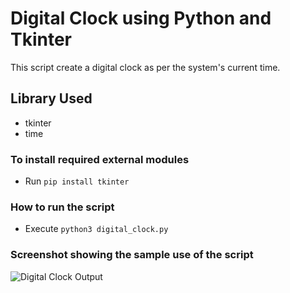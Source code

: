 # Digital Clock using Python and Tkinter
This script create a digital clock as per the system's current time.

## Library Used
* tkinter
* time

### To install required external modules
* Run `pip install tkinter` 

### How to run the script
- Execute `python3 digital_clock.py`

### Screenshot showing the sample use of the script

![Digital Clock Output](https://github.com/Python-World/python-mini-projects/blob/master/projects/Digital_clock/Digital%20Clock.PNG)

